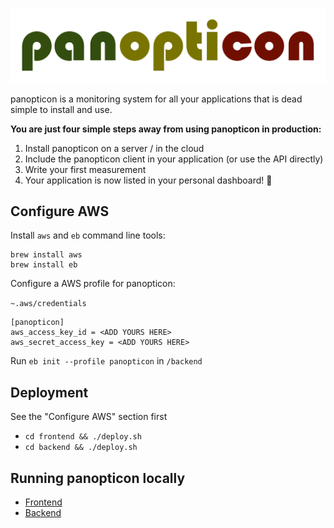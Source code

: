 ![panopticon](/logo.png?raw=true)

panopticon is a monitoring system for all your applications that is dead simple to install and use. 

**You are just four simple steps away from using panopticon in production:**

1. Install panopticon on a server / in the cloud
1. Include the panopticon client in your application (or use the API directly)
1. Write your first measurement
1. Your application is now listed in your personal dashboard! 🎉

## Configure AWS

Install `aws` and `eb` command line tools:

```
brew install aws
brew install eb
```

Configure a AWS profile for panopticon:


`~.aws/credentials`

```
[panopticon]
aws_access_key_id = <ADD YOURS HERE>
aws_secret_access_key = <ADD YOURS HERE>
```

Run `eb init --profile panopticon` in `/backend`

## Deployment

See the "Configure AWS" section first

- `cd frontend && ./deploy.sh`
- `cd backend && ./deploy.sh`


## Running panopticon locally

* [Frontend](/frontend)
* [Backend](/backend)
